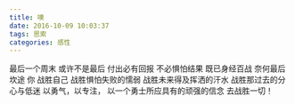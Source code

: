 ```yaml
---
title: 噢
date: 2016-10-09 10:03:37
tags: 思索
categories: 感性
---
```

最后一个周末 或许不是最后
付出必有回报 不必惧怕结果
既已身经百战 奈何最后坎途
你 战胜自己 战胜惧怕失败的懦弱
战胜未来得及挥洒的汗水
战胜那过去的分心与低迷
以勇气，以专注，
以一个勇士所应具有的顽强的信念
去战胜一切！